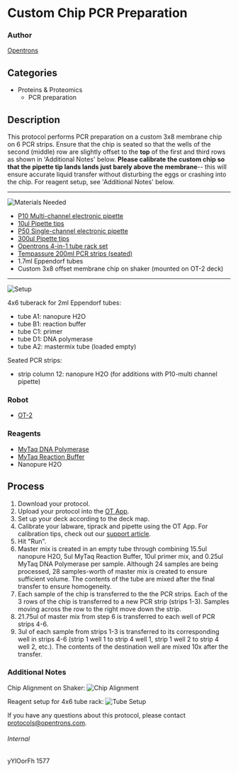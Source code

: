 # Custom Chip PCR Preparation

### Author
[Opentrons](http://www.opentrons.com/)

## Categories
* Proteins & Proteomics
    * PCR preparation

## Description
This protocol performs PCR preparation on a custom 3x8 membrane chip on 6 PCR strips. Ensure that the chip is seated so that the wells of the second (middle) row are slightly offset to the **top** of the first and third rows as shown in 'Additional Notes' below. **Please calibrate the custom chip so that the pipette tip lands lands just barely above the membrane**-- this will ensure accurate liquid transfer without disturbing the eggs or crashing into the chip. For reagent setup, see 'Additional Notes' below.

---

![Materials Needed](https://s3.amazonaws.com/opentrons-protocol-library-website/custom-README-images/001-General+Headings/materials.png)

* [P10 Multi-channel electronic pipette](https://shop.opentrons.com/collections/ot-2-pipettes/products/single-channel-electronic-pipette?variant=5978967113757)
* [10µl Pipette tips](https://shop.opentrons.com/collections/opentrons-tips/products/opentrons-10ul-tips)
* [P50 Single-channel electronic pipette](https://shop.opentrons.com/collections/ot-2-pipettes/products/single-channel-electronic-pipette?variant=5984549077021)
* [300µl Pipette tips](https://shop.opentrons.com/collections/opentrons-tips/products/opentrons-300ul-tips)
* [Opentrons 4-in-1 tube rack set](https://shop.opentrons.com/collections/racks-and-adapters/products/tube-rack-set-1)
* [Tempassure 200ml PCR strips (seated)](https://www.usascientific.com/0.2ml-flex-free-pcr-8-tube-attached-clear-flat-caps.aspx)
* 1.7ml Eppendorf tubes
* Custom 3x8 offset membrane chip on shaker (mounted on OT-2 deck)

---
![Setup](https://s3.amazonaws.com/opentrons-protocol-library-website/custom-README-images/001-General+Headings/Setup.png)

4x6 tuberack for 2ml Eppendorf tubes:
* tube A1: nanopure H2O
* tube B1: reaction buffer
* tube C1: primer
* tube D1: DNA polymerase
* tube A2: mastermix tube (loaded empty)

Seated PCR strips:
* strip column 12: nanopure H2O (for additions with P10-multi channel pipette)

### Robot
* [OT-2](https://opentrons.com/ot-2)

### Reagents
* [MyTaq DNA Polymerase](https://www.bioline.com/us/mytaq-dna-polymerase.html)
* [MyTaq Reaction Buffer](https://www.bioline.com/us/mytaq-dna-polymerase.html)
* Nanopure H2O

## Process
1. Download your protocol.
2. Upload your protocol into the [OT App](https://opentrons.com/ot-app).
3. Set up your deck according to the deck map.
4. Calibrate your labware, tiprack and pipette using the OT App. For calibration tips, check out our [support article](https://support.opentrons.com/ot-2/getting-started-software-setup/deck-calibration).
5. Hit "Run".
6. Master mix is created in an empty tube through combining 15.5ul nanopure H2O, 5ul MyTaq Reaction Buffer, 10ul primer mix, and 0.25ul MyTaq DNA Polymerase per sample. Although 24 samples are being processed, 28 samples-worth of master mix is created to ensure sufficient volume. The contents of the tube are mixed after the final transfer to ensure homogeneity.
7. Each sample of the chip is transferred to the the PCR strips. Each of the 3 rows of the chip is transferred to a new PCR strip (strips 1-3). Samples moving across the row to the right move down the strip.
8. 21.75ul of master mix from step 6 is transferred to each well of PCR strips 4-6.
9. 3ul of each sample from strips 1-3 is transferred to its corresponding well in strips 4-6 (strip 1 well 1 to strip 4 well 1, strip 1 well 2 to strip 4 well 2, etc.). The contents of the destination well are mixed 10x after the transfer.

### Additional Notes
Chip Alignment on Shaker:
![Chip Alignment](https://opentrons-protocol-library-website.s3.amazonaws.com/custom-README-images/1577/chip2.png)

Reagent setup for 4x6 tube rack:
![Tube Setup](https://s3.amazonaws.com/opentrons-protocol-library-website/custom-README-images/1577/tube_setup.png)

If you have any questions about this protocol, please contact protocols@opentrons.com.

###### Internal
yYlOorFh
1577
